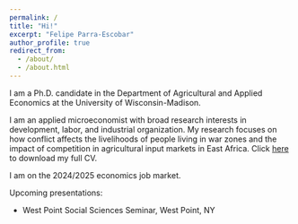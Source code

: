 ```yaml
---
permalink: /
title: "Hi!"
excerpt: "Felipe Parra-Escobar"
author_profile: true
redirect_from: 
  - /about/
  - /about.html
---
```


I am a Ph.D. candidate in the Department of Agricultural and Applied Economics at the University of Wisconsin-Madison.

I am an applied microeconomist with broad research interests in development, labor, and industrial organization. My research focuses on how conflict affects the livelihoods of people living in war zones and the impact of competition in agricultural input markets in East Africa. Click [here](/papers/CV_FelipeParra.pdf) to download my full CV.

I am on the 2024/2025 economics job market.

Upcoming presentations:
- West Point Social Sciences Seminar, West Point, NY


